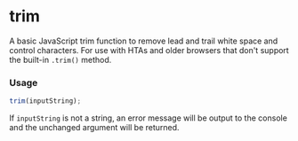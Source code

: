# trim
A basic JavaScript trim function to remove lead and trail white space and control characters. For use with HTAs and older browsers that don't support the built-in `.trim()` method.

### Usage
```javascript
trim(inputString);
```

If `inputString` is not a string, an error message will be output to the console and the unchanged argument will be returned.
